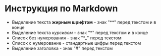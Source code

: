 # Инструкция по Markdown



* Выделение текста **жирным шрифтом** - знак "**" перед текстом и в конце
* Выделение текста *курсивом* - знак "*" перед текстом и в конце
* Список без нумерования - знак "*_" перед текстом
* Список с нумерование - стандартные цифры перед текстом
* Выделение заголовка - знак "#" перед текстом